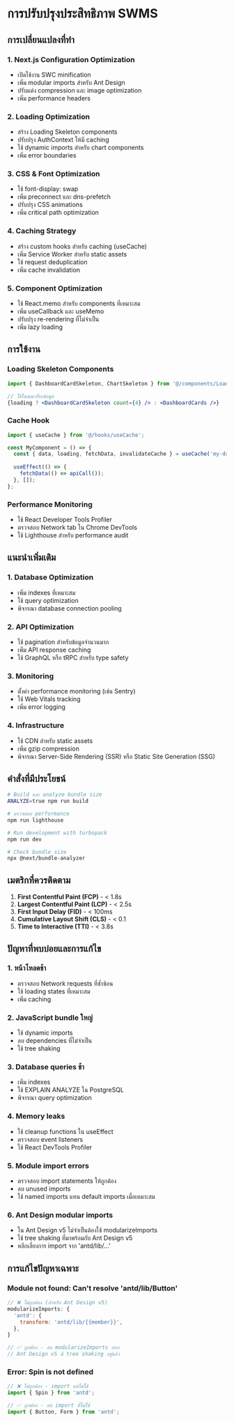 # การปรับปรุงประสิทธิภาพ SWMS

## การเปลี่ยนแปลงที่ทำ

### 1. Next.js Configuration Optimization
- เปิดใช้งาน SWC minification
- เพิ่ม modular imports สำหรับ Ant Design
- ปรับแต่ง compression และ image optimization
- เพิ่ม performance headers

### 2. Loading Optimization
- สร้าง Loading Skeleton components
- ปรับปรุง AuthContext ให้มี caching
- ใช้ dynamic imports สำหรับ chart components
- เพิ่ม error boundaries

### 3. CSS & Font Optimization
- ใช้ font-display: swap
- เพิ่ม preconnect และ dns-prefetch
- ปรับปรุง CSS animations
- เพิ่ม critical path optimization

### 4. Caching Strategy
- สร้าง custom hooks สำหรับ caching (useCache)
- เพิ่ม Service Worker สำหรับ static assets
- ใช้ request deduplication
- เพิ่ม cache invalidation

### 5. Component Optimization
- ใช้ React.memo สำหรับ components ที่เหมาะสม
- เพิ่ม useCallback และ useMemo
- ปรับปรุง re-rendering ที่ไม่จำเป็น
- เพิ่ม lazy loading

## การใช้งาน

### Loading Skeleton Components
```jsx
import { DashboardCardSkeleton, ChartSkeleton } from '@/components/LoadingSkeleton';

// ใช้ในขณะที่รอข้อมูล
{loading ? <DashboardCardSkeleton count={4} /> : <DashboardCards />}
```

### Cache Hook
```jsx
import { useCache } from '@/hooks/useCache';

const MyComponent = () => {
  const { data, loading, fetchData, invalidateCache } = useCache('my-data-key');
  
  useEffect(() => {
    fetchData(() => apiCall());
  }, []);
};
```

### Performance Monitoring
- ใช้ React Developer Tools Profiler
- ตรวจสอบ Network tab ใน Chrome DevTools
- ใช้ Lighthouse สำหรับ performance audit

## แนะนำเพิ่มเติม

### 1. Database Optimization
- เพิ่ม indexes ที่เหมาะสม
- ใช้ query optimization
- พิจารณา database connection pooling

### 2. API Optimization
- ใช้ pagination สำหรับข้อมูลจำนวนมาก
- เพิ่ม API response caching
- ใช้ GraphQL หรือ tRPC สำหรับ type safety

### 3. Monitoring
- ตั้งค่า performance monitoring (เช่น Sentry)
- ใช้ Web Vitals tracking
- เพิ่ม error logging

### 4. Infrastructure
- ใช้ CDN สำหรับ static assets
- เพิ่ม gzip compression
- พิจารณา Server-Side Rendering (SSR) หรือ Static Site Generation (SSG)

## คำสั่งที่มีประโยชน์

```bash
# Build และ analyze bundle size
ANALYZE=true npm run build

# ตรวจสอบ performance
npm run lighthouse

# Run development with turbopack
npm run dev

# Check bundle size
npx @next/bundle-analyzer
```

## เมตริกที่ควรติดตาม

1. **First Contentful Paint (FCP)** - < 1.8s
2. **Largest Contentful Paint (LCP)** - < 2.5s
3. **First Input Delay (FID)** - < 100ms
4. **Cumulative Layout Shift (CLS)** - < 0.1
5. **Time to Interactive (TTI)** - < 3.8s

## ปัญหาที่พบบ่อยและการแก้ไข

### 1. หน้าโหลดช้า
- ตรวจสอบ Network requests ที่ซ้ำซ้อน
- ใช้ loading states ที่เหมาะสม
- เพิ่ม caching

### 2. JavaScript bundle ใหญ่
- ใช้ dynamic imports
- ลบ dependencies ที่ไม่จำเป็น
- ใช้ tree shaking

### 3. Database queries ช้า
- เพิ่ม indexes
- ใช้ EXPLAIN ANALYZE ใน PostgreSQL
- พิจารณา query optimization

### 4. Memory leaks
- ใช้ cleanup functions ใน useEffect
- ตรวจสอบ event listeners
- ใช้ React DevTools Profiler

### 5. Module import errors
- ตรวจสอบ import statements ให้ถูกต้อง
- ลบ unused imports
- ใช้ named imports แทน default imports เมื่อเหมาะสม

### 6. Ant Design modular imports
- ใน Ant Design v5 ไม่จำเป็นต้องใช้ modularizeImports
- ใช้ tree shaking ที่มาพร้อมกับ Ant Design v5
- หลีกเลี่ยงการ import จาก 'antd/lib/...'

## การแก้ไขปัญหาเฉพาะ

### Module not found: Can't resolve 'antd/lib/Button'
```javascript
// ❌ ไม่ถูกต้อง (สำหรับ Ant Design v5)
modularizeImports: {
  'antd': {
    transform: 'antd/lib/{{member}}',
  },
}

// ✅ ถูกต้อง - ลบ modularizeImports ออก
// Ant Design v5 มี tree shaking อยู่แล้ว
```

### Error: Spin is not defined
```javascript
// ❌ ไม่ถูกต้อง - import แต่ไม่ใช้
import { Spin } from 'antd';

// ✅ ถูกต้อง - ลบ import ที่ไม่ใช้
import { Button, Form } from 'antd';
```